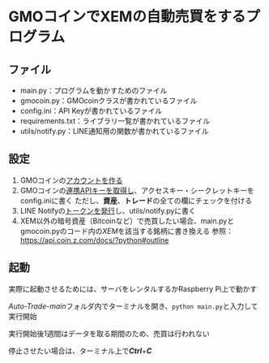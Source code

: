 # GMOコインでXEMの自動売買をするプログラム

## ファイル

-   main.py：プログラムを動かすためのファイル
-   gmocoin.py：GMOcoinクラスが書かれているファイル
-   config.ini：API Keyが書かれているファイル
-   requirements.txt：ライブラリ一覧が書かれているファイル
-   utils/notify.py：LINE通知用の関数が書かれているファイル

## 設定

1.   GMOコインの[アカウントを作る](https://coin.z.com/jp/corp/guide/flow/)
1.   GMOコインの[連携APIキーを取得し](https://cryptolinc.com/faq_cases/gmocoin_api_setting)、アクセスキー・シークレットキーをconfig.iniに書く
     ただし、**資産**、**トレード**の全ての欄にチェックを付ける
1.   LINE Notifyの[トークンを発行](https://www.smilevision.co.jp/blog/tsukatte01/)し、utils/notify.pyに書く
1.   XEM以外の暗号資産（Bitcoinなど）で売買したい場合、main.pyとgmocoin.pyのコード内の*XEM*を該当する銘柄に書き換える
     参照：https://api.coin.z.com/docs/?python#outline

## 起動

実際に起動させるためには、サーバをレンタルするかRaspberry Pi上で動かす

*Auto-Trade-main*フォルダ内でターミナルを開き、`python main.py`と入力して実行開始

実行開始後1週間はデータを取る期間のため、売買は行われない

停止させたい場合は、ターミナル上で***Ctrl***+***C***
